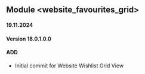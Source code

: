 ## Module <website_favourites_grid>

#### 19.11.2024
#### Version 18.0.1.0.0
#### ADD
- Initial commit for Website Wishlist Grid View
